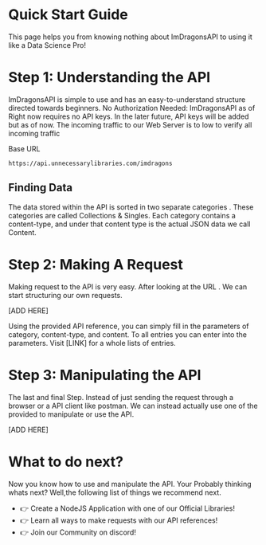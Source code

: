 # Quick Start Guide
This page helps you from knowing nothing about ImDragonsAPI to using it like a Data Science Pro!

# Step 1: Understanding the API
ImDragonsAPI is simple to use and has an easy-to-understand structure directed towards beginners. 
No Authorization Needed:
ImDragonsAPI as of Right now requires no API keys. In the later future, API keys will be added but as of now. The incoming traffic to our Web Server is to low to verify all incoming traffic  

Base URL
```
https://api.unnecessarylibraries.com/imdragons
```

## Finding Data
The data stored within the API is sorted in two separate categories . These categories are called Collections & Singles. Each category contains a content-type, and under that content type is the actual JSON data we call Content.

# Step 2: Making A Request
Making request to the API is very easy. After looking at the URL . We can start structuring our own requests. 

[ADD HERE]

Using the provided API reference, you can simply fill in the parameters of category, content-type, and content. To all entries you can enter into the parameters. Visit [LINK] for a whole lists of entries.

# Step 3: Manipulating the API
The last and final Step. Instead of just sending the request through a browser or a API client like postman. We can instead actually use one of the provided to manipulate or use the API.

[ADD HERE]

# What to do next?
Now you know how to use and manipulate the API. Your Probably thinking whats next? Well,the following list of things we recommend next.
- 👉 Create a NodeJS Application with one of our Official Libraries!
- 👉 Learn all ways to make requests with our API references!
- 👉 Join our Community on discord!